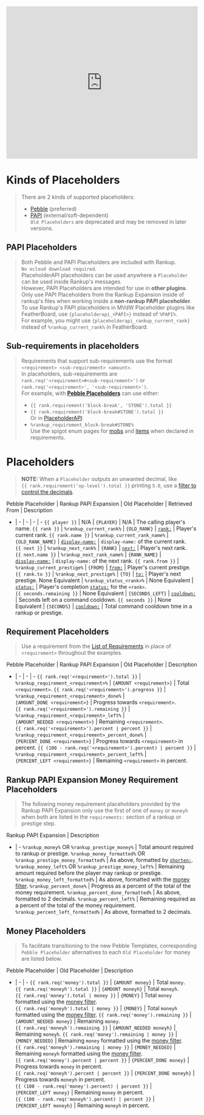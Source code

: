 <meta name="description" content="Reference for all Placeholders provided by Rankup3 and their usage.">
<meta name="keywords" content="Rankup, Minecraft, Plugin, Spigot, Prestige">
<style>
  code { white-space: nowrap !important; } /* protect code from wrapping to make selecting and copying easier. */
</style>

<iframe src="https://flurbudurbur.github.io/Rankup-Placeholder-Creator/" frameborder="0" width="100%" height="400px"></iframe>

# Kinds of Placeholders
> There are 2 kinds of supported placeholders:
> - [Pebble](./Text-Templating.html) (preferred)  
> - [PAPI](./Spigot/PAPI.html) (external/soft-dependent)  
> `Old Placeholders` are deprecated and may be removed in later versions.  

## PAPI Placeholders
> Both Pebble and PAPI Placeholders are included with Rankup. `No ecloud download required`.  
> PlaceholderAPI placeholders can be used anywhere a `Placeholder` can be used inside Rankup's messages.  
> However, PAPI Placeholders are intended for use in **other plugins**.  
> Only use PAPI Placeholders from the Rankup Expansion inside of rankup's files when working inside a **non-rankup PAPI placeholder**.  
> To use Rankup's PAPI placeholders in MVdW Placeholder plugins like FeatherBoard, use `{placeholderapi_<PAPI>}` instead of `%PAPI%`.  
> For example, you might use `{placeholderapi_rankup_current_rank}` instead of `%rankup_current_rank%` in FeatherBoard.  

## Sub-requirements in placeholders
> Requirements that support sub-requirements use the format <code>\<requirement> \<sub-requirement> \<amount></code>.  
> In placeholders, sub-requirements are <code>rank.req('\<requirement\>#\<sub-requirement\>')</code> or <code>rank.req('\<requirement\>', '\<sub-requirement\>')</code>.  
> For example, with **[Pebble Placeholders](#placeholders)** can use either:  
> - `{{ rank.requirement('block-break', 'STONE').total }}`  
> - `{{ rank.requirement('block-break#STONE').total }}`  
> Or in [PlaceholderAPI](./Spigot/PAPI.html):  
> - `%rankup_requirement_block-break#STONE%`  
> Use the spigot enum pages for [mobs](./Spigot/Docs/mobs.html) and [items](./Spigot/Docs/materials.html) when declared in requirements.  

# Placeholders
> **NOTE:** When a `Placeholder` outputs an unwanted decimal, like `{{ rank.requirement('xp-level').total }}` printing `5.0`, use a [filter to control the decimals](./Text-Templating/Formatting.html#filters).

Pebble Placeholder | Rankup PAPI Expansion | Old Placeholder | Retrieved From | Description
- | - | - | - | -
<code>{{ player }}</code> | N/A | `{PLAYER}` | N/A | The calling player's name.
<code>{{ rank }}</code> | <code>%rankup\_current\_rank%</code> | `{OLD_RANK}` | [`rank:`](../Rankups-and-Prestiges/How-to-Rankups.yml.md#2-rank) | Player's current rank.
<code>{{ rank.name }}</code> | <code>%rankup\_current\_rank\_name%</code> | `{OLD_RANK_NAME}` | [`display-name:`](../Rankups-and-Prestiges/Optionals.md#2-display-name) | `display-name:` of the current rank.
<code>{{ next }}</code> | <code>%rankup\_next\_rank%</code> | `{RANK}` | [`next:`](../Rankups-and-Prestiges/How-to-Rankups.yml.md#3-next) | Player's next rank.
<code>{{ next.name }}</code> | <code>%rankup\_next\_rank\_name%</code> | `{RANK_NAME}` | [`display-name:`](../Rankups-and-Prestiges/Optionals.md#2-display-name) | `display-name:` of the next rank.
<code>{{ rank.from }}</code> | <code>%rankup\_current\_prestige%</code> | `{FROM}` | [`from:`](../Rankups-and-Prestiges/How-to-Prestiges.yml.md#on-from-and-to) | Player's current prestige.
<code>{{ rank.to }}</code> | <code>%rankup\_next\_prestige%</code> | `{TO}` | [`to:`](../Rankups-and-Prestiges/How-to-Prestiges.yml.md#on-from-and-to) | Player's next prestige.
None Equivalent | <code>%rankup\_status\_\<rank\>%</code> | None Equivalent | [`status:`](./GitHub/Rankup3/config/Status.html) | Player's completion [`status:`](./GitHub/Rankup3/config/Status.html) for the `<rank>`.
<code>{{ seconds.remaining }}</code> | None Equivalent | `{SECONDS_LEFT}` | [`cooldown:`](../GitHub/Rankup3/config/Cooldown.html) | Seconds left on a command cooldown.
<code>{{ seconds }}</code> | None Equivalent | `{SECONDS}` | [`cooldown:`](../GitHub/Rankup3/config/Cooldown.html) | Total command cooldown time in a rankup or prestige.
  <!-- None Equivalent | <code>%rankup\_current\_prestige\_name%</code> | None Equivalent | [`display-name`](../Rankups-and-Prestiges/Optionals.md#2-display-name) | `display-name` of the player's current prestige. -->
  <!-- None Equivalent | <code>%rankup\_next\_prestige\_name%</code> | None Equivalent | [`display-name`](../Rankups-and-Prestiges/Optionals.md#2-display-name) | `display-name` of the next prestige. -->
## Requirement Placeholders
> Use a requirement from the [List of Requirements](./List-of-Requirements.md#list) in place of `<requirement>` throughout the examples.

Pebble Placeholder | Rankup PAPI Expansion | Old Placeholder | Description
- | - | - | -
<code>{{ rank.req('\<requirement\>').total }}</code> | <code>%rankup\_requirement\_\<requirement\>%</code> | `{AMOUNT <requirement>}` | Total `<requirement>`.
<code>{{ rank.req('\<requirement\>').progress }}</code> | <code>%rankup\_requirement\_\<requirement\>\_done%</code> | `{AMOUNT_DONE <requirement>}` | Progress towards `<requirement>`.
<code>{{ rank.req('\<requirement\>').remaining }}</code> | <code>%rankup\_requirement\_\<requirement\>\_left%</code> | `{AMOUNT_NEEDED <requirement>}` | Remaining `<requirement>`.
<code>{{ rank.req('\<requirement\>').percent \| percent }}</code> | <code>%rankup\_requirement\_\<requirement\>\_percent\_done%</code> | `{PERCENT_DONE <requirement>}` | Progress towards `<requirement>` in percent.
<code>{{ (100 - rank.req('\<requirement\>').percent) \| percent }}</code> | <code>%rankup\_requirement\_\<requirement\>\_percent\_left%</code> | `{PERCENT_LEFT <requirement>}` | Remaining `<requirement>` in percent.
  <!-- <code>{{ ranks\[\<rank\>\].req('\<requirement\>').total }} </code> | <code>%rankup\_rank\_requirement\_\<rank\>\_\<requirement\>%</code> | None Equivalent | Total Amount of `<requirement>` for `<rank>`. -->
  <!-- <code>{{ ranks\[\<rank\>\].req('\<requirement\>').percent \| percent }} </code> | <code>%rankup\_rank\_requirement\_\<rank\>\_\<requirement\>\_percent\_done%</code> | None Equivalent | Amount done of `<requirement>` for `<rank>` in percent. -->
  <!-- <code>{{ (100 - ranks\[\<rank\>\].req('\<requirement\>').percent) \| percent }}</code> | <code>%rankup\_rank\_requirement\_\<rank\>\_\<requirement\>\_percent\_left%</code> | None Equivalent | Progress as a percentage of `<requirement>` for `<rank>` in percent. -->
## Rankup PAPI Expansion Money Requirement Placeholders
> The following money requirement placeholders provided by the Rankup PAPI Expansion only use the first of one of `money` or `moneyh` when both are listed in the `requirements:` section of a rankup or prestige step.  

Rankup PAPI Expansion | Description
- | -
<code>%rankup\_money%</code> OR <code>%rankup\_prestige\_money%</code> | Total amount required to rankup or prestige.
<code>%rankup\_money\_formatted%</code> OR <code>%rankup\_prestige\_money\_formatted%</code> | As above, formatted by [`shorten:`](./GitHub/Rankup3/config/Shorten.html).
<code>%rankup\_money\_left%</code> OR <code>%rankup\_prestige\_money\_left%</code> | Remaining amount required before the player may rankup or prestige.
<code>%rankup\_money\_left\_formatted%</code> | As above, formatted with the [money filter](./Text-Templating/Formatting.html#filters).
<code>%rankup\_percent\_done%</code> | Progress as a percent of the total of the money requirement.
<code>%rankup\_percent\_done\_formatted%</code> | As above, formatted to 2 decimals.
<code>%rankup\_percent\_left%</code> | Remaining required as a percent of the total of the money requirement.
<code>%rankup\_percent\_left\_formatted%</code> | As above, formatted to 2 decimals.
## Money Placeholders
> To facilitate transitioning to the new Pebble Templates, corresponding `Pebble Placeholder` alternatives to each `Old Placeholder` for money are listed below.  

Pebble Placeholder | Old Placeholder | Description
- | - | - 
<code>{{ rank.req('money').total }}</code> | `{AMOUNT money}` | Total `money`.
<code>{{ rank.req('moneyh').total }}</code> | `{AMOUNT moneyh}` | Total `moneyh`.
<code>{{ rank.req('money').total \| money }}</code> | `{MONEY}` | Total `money` formatted using the [money filter](./Text-Templating/Formatting.html#filters).
<code>{{ rank.req('moneyh').total \| money }}</code> | `{MONEY}` | Total `moneyh` formatted using the [money filter](./Text-Templating/Formatting.html#filters).
<code>{{ rank.req('money').remaining }}</code> | `{AMOUNT_NEEDED money}` | Remaining `money`.
<code>{{ rank.req('moneyh').remaining }}</code> | `{AMOUNT_NEEDED moneyh}` | Remaining `moneyh`.
<code>{{ rank.req('money').remaining \| money }}</code> | `{MONEY_NEEDED}` | Remaining `money` formatted using the [money filter](./Text-Templating/Formatting.html#filters).
<code>{{ rank.req('moneyh').remaining \| money }}</code> | `{MONEY_NEEDED}` | Remaining `moneyh` formatted using the [money filter](./Text-Templating/Formatting.html#filters).
<code>{{ rank.req('money').percent \| percent }}</code> | `{PERCENT_DONE money}` | Progress towards `money` in percent.
<code>{{ rank.req('moneyh').percent \| percent }}</code> | `{PERCENT_DONE moneyh}` | Progress towards `moneyh` in percent.
<code>{{ (100 - rank.req('money').percent) \| percent }}</code> | `{PERCENT_LEFT money}` | Remaining `money` in percent.
<code>{{ (100 - rank.req('moneyh').percent) \| percent }}</code> | `{PERCENT_LEFT moneyh}` | Remaining `moneyh` in percent.
  <!-- <code>%rankup\_rank\_money\_\<rank\>%</code> -->
  <!-- <code>%rankup\_rank\_money\_\<rank\>\_left%</code> -->
